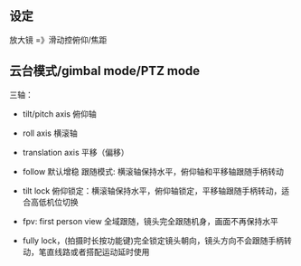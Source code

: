

## 设定
放大镜 =》滑动控俯仰/焦距

## 云台模式/gimbal mode/PTZ mode
三轴：
+ tilt/pitch axis 俯仰轴
+ roll axis 横滚轴
+ translation axis 平移（偏移）

+ follow 默认增稳 跟随模式: 横滚轴保持水平，俯仰轴和平移轴跟随手柄转动
+ tilt lock 俯仰锁定：横滚轴保持水平，俯仰轴锁定，平移轴跟随手柄转动，适合高低机位切换
+ fpv: first person view 全域跟随，镜头完全跟随机身，画面不再保持水平
+ fully lock，(拍摄时长按功能键)完全锁定镜头朝向，镜头方向不会跟随手柄转动，笔直线路或者搭配运动延时使用
